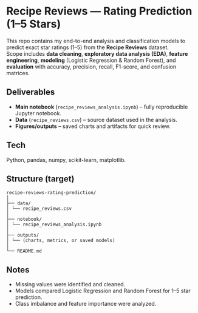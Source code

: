 # Recipe Reviews — Rating Prediction (1–5 Stars)

This repo contains my end-to-end analysis and classification models to predict exact star ratings (1–5) from the **Recipe Reviews** dataset.  
Scope includes **data cleaning**, **exploratory data analysis (EDA)**, **feature engineering**, **modeling** (Logistic Regression & Random Forest), and **evaluation** with accuracy, precision, recall, F1-score, and confusion matrices.

## Deliverables
- **Main notebook** (`recipe_reviews_analysis.ipynb`) – fully reproducible Jupyter notebook.
- **Data** (`recipe_reviews.csv`) – source dataset used in the analysis.
- **Figures/outputs** – saved charts and artifacts for quick review.

## Tech
Python, pandas, numpy, scikit-learn, matplotlib.

## Structure (target)
```
recipe-reviews-rating-prediction/
│
├── data/
│ └── recipe_reviews.csv
│
├── notebook/
│ └── recipe_reviews_analysis.ipynb
│
├── outputs/
│ └── (charts, metrics, or saved models)
│
└── README.md
```

## Notes
- Missing values were identified and cleaned.
- Models compared Logistic Regression and Random Forest for 1–5 star prediction.
- Class imbalance and feature importance were analyzed.
